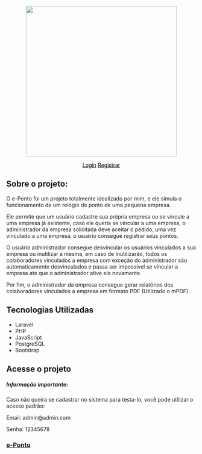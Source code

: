 <p align="center"><a href="http://neweponto.herokuapp.com/"><img src="https://raw.githubusercontent.com/IgorPC/e-Ponto/master/public/eponto.png" width="400"></a></p>

<p align="center">
<a style="color: black" href="http://neweponto.herokuapp.com/login">Login</a>
<a style="color: black" href="http://neweponto.herokuapp.com/register">Registrar</a>

## Sobre o projeto:

   <p>O e-Ponto foi um projeto totalmente idealizado por mim, e ele simula o funcionamento de um relógio de ponto de uma pequena empresa.</p>

   <p>Ele permite que um usuário cadastre sua própria empresa ou se vincule a uma empresa já existente, caso ele queria se vincular a uma empresa, o administrador da empresa solicitada deve aceitar o pedido, uma vez vinculado a uma empresa, o usuário consegue registrar seus pontos.</p>

   <p>O usuário administrador consegue desvincular os usuários vinculados a sua empresa ou inutilizar a mesma, em caso de inutilizarão, todos os colaboradores vinculados a empresa com exceção do administrador são automaticamente desvinculados e passa ser impossível se vincular a empresa ate que o administrador ative ela novamente.</p>

   <p>Por fim, o administrador da empresa consegue gerar relatórios dos colaboradores vinculados a empresa em formato PDF (Utilizado o mPDF).</p>

## Tecnologias Utilizadas

<ul>
    <li>Laravel</li>
    <li>PHP</li>
    <li>JavaScript</li>
    <li>PostgreSQL</li>
    <li>Bootstrap</li>
</ul>    

## Acesse o projeto
<h5>Informação importante: </h5>
<p>Caso não queira se cadastrar no sistema para testa-lo, você pode utilizar o acesso padrão: </p>
<p>Email: admin@admin.com</p>
<p>Senha: 12345678</p>

<h3><a href="http://neweponto.herokuapp.com/" target="_blank">e-Ponto</a></h3>
